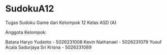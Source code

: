 # SudokuA12
Tugas Sudoku Game dari Kelompok 12 Kelas ASD (A)

Anggota Kelompok:

Batara Haryo Yudanto - 5026231008
Kevin Nathanael - 5026231079
Yusuf Acala Sadurjaya Sri Krisna - 5026231089
